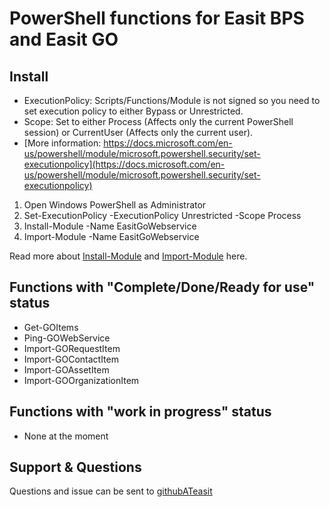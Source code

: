 # PowerShell functions for Easit BPS and Easit GO

## Install

- ExecutionPolicy: Scripts/Functions/Module is not signed so you need to set execution policy to either Bypass or Unrestricted.
- Scope: Set to either Process (Affects only the current PowerShell session) or CurrentUser (Affects only the current user).
- [More information: https://docs.microsoft.com/en-us/powershell/module/microsoft.powershell.security/set-executionpolicy](https://docs.microsoft.com/en-us/powershell/module/microsoft.powershell.security/set-executionpolicy)

1. Open Windows PowerShell as Administrator
2. Set-ExecutionPolicy -ExecutionPolicy Unrestricted -Scope Process
3. Install-Module -Name EasitGoWebservice
4. Import-Module -Name EasitGoWebservice

Read more about [Install-Module](https://docs.microsoft.com/en-us/powershell/module/powershellget/install-module) and [Import-Module](https://docs.microsoft.com/en-us/powershell/module/microsoft.powershell.core/import-module) here.

## Functions with "Complete/Done/Ready for use" status

* Get-GOItems
* Ping-GOWebService
* Import-GORequestItem
* Import-GOContactItem
* Import-GOAssetItem
* Import-GOOrganizationItem

## Functions with "work in progress" status

* None at the moment

## Support & Questions

Questions and issue can be sent to [githubATeasit](mailto:github@easit.com)
